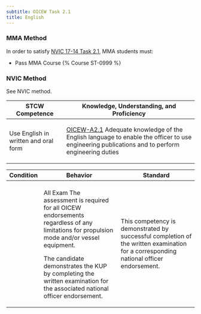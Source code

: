 ```yaml
---
subtitle: OICEW Task 2.1 
title: English
---
```



### MMA Method

In order to satisfy  [NVIC 17-14  Task  2.1](/stcw23/assets/images/nvic-17-14.pdf), MMA students must:

* Pass MMA Course {% Course ST-0999 %}


### NVIC Method

<a onclick="togglevisibility('nvic_methods')" >See NVIC method.</a>

<div id='nvic_methods' class='hide'>

<table>
<thead>
<tr>
<th class='forty'> STCW Competence </th>
<th class='sixty'> Knowledge, Understanding, and Proficiency </th>
</tr>
</thead>




<tbody>
<tr><td markdown='1'>

Use English in written and oral form

</td><td markdown='1'>

[OICEW-A2.1](../../tables/31.html#OICEW-A2.1) Adequate knowledge of the English language to enable the officer to use engineering publications and to perform engineering duties

</td></tr>


</tbody>
</table>


<table>
<thead>
<tr><th class='twenty'>  Condition </th><th class='twenty'> Behavior </th><th  class='sixty'>Standard </th></tr>
</thead>
<tbody >



<tr><td markdown='1'>


</td><td markdown='1'>


<br>

<div class="tooltip">All Exam
<span class="tooltiptext">
The assessment is required for all OICEW endorsements regardless of any limitations for propulsion mode and/or vessel equipment.

The candidate demonstrates the KUP by completing the written examination for the associated national officer endorsement.
</span>
</div>


</td><td markdown='1'>

This competency is demonstrated by successful completion of the written examination for a corresponding national officer endorsement.

</td></tr>
</tbody>
</table>
</div>
